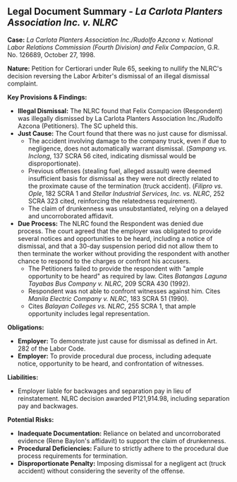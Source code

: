 ## Legal Document Summary - *La Carlota Planters Association Inc. v. NLRC*

**Case:** *La Carlota Planters Association Inc./Rudolfo Azcona v. National Labor Relations Commission (Fourth Division) and Felix Compacion*, G.R. No. 126689, October 27, 1998.

**Nature:** Petition for Certiorari under Rule 65, seeking to nullify the NLRC's decision reversing the Labor Arbiter's dismissal of an illegal dismissal complaint.

**Key Provisions & Findings:**

*   **Illegal Dismissal:** The NLRC found that Felix Compacion (Respondent) was illegally dismissed by La Carlota Planters Association Inc./Rudolfo Azcona (Petitioners). The SC upheld this.
*   **Just Cause:** The Court found that there was no just cause for dismissal.
    *   The accident involving damage to the company truck, even if due to negligence, does not automatically warrant dismissal. (*Sampang vs. Inclong*, 137 SCRA 56 cited, indicating dismissal would be disproportionate).
    *   Previous offenses (stealing fuel, alleged assault) were deemed insufficient basis for dismissal as they were not directly related to the proximate cause of the termination (truck accident). (*Filipro vs. Ople*, 182 SCRA 1 and *Stellar Industrial Services, Inc. vs. NLRC*, 252 SCRA 323 cited, reinforcing the relatedness requirement).
    *   The claim of drunkenness was unsubstantiated, relying on a delayed and uncorroborated affidavit.
*   **Due Process:** The NLRC found the Respondent was denied due process. The court agreed that the employer was obligated to provide several notices and opportunities to be heard, including a notice of dismissal, and that a 30-day suspension period did not allow them to then terminate the worker without providing the respondent with another chance to respond to the charges or confront his accusers.
    *   The Petitioners failed to provide the respondent with "ample opportunity to be heard" as required by law. Cites *Batangas Laguna Tayabas Bus Company v. NLRC*, 209 SCRA 430 (1992).
    *   Respondent was not able to confront witnesses against him. Cites *Manila Electric Company v. NLRC*, 183 SCRA 51 (1990).
    *   Cites *Balayan Colleges vs. NLRC*, 255 SCRA 1, that ample opportunity includes legal representation.

**Obligations:**

*   **Employer:** To demonstrate just cause for dismissal as defined in Art. 282 of the Labor Code.
*   **Employer:** To provide procedural due process, including adequate notice, opportunity to be heard, and confrontation of witnesses.

**Liabilities:**

*   Employer liable for backwages and separation pay in lieu of reinstatement. NLRC decision awarded P121,914.98, including separation pay and backwages.

**Potential Risks:**

*   **Inadequate Documentation:** Reliance on belated and uncorroborated evidence (Rene Baylon's affidavit) to support the claim of drunkenness.
*   **Procedural Deficiencies:** Failure to strictly adhere to the procedural due process requirements for termination.
*   **Disproportionate Penalty:** Imposing dismissal for a negligent act (truck accident) without considering the severity of the offense.
